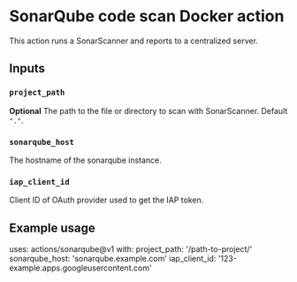 # SonarQube code scan Docker action

This action runs a SonarScanner and reports to a centralized server.

## Inputs

### `project_path`

**Optional** The path to the file or directory to scan with SonarScanner. Default `"."`.

### `sonarqube_host`

The hostname of the sonarqube instance.

### `iap_client_id`

Client ID of OAuth provider used to get the IAP token.

## Example usage

uses: actions/sonarqube@v1
with:
  project_path: '/path-to-project/'
  sonarqube_host: 'sonarqube.example.com'
  iap_client_id: '123-example.apps.googleusercontent.com'
